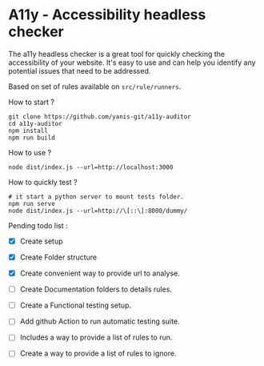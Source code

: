 A11y - Accessibility headless checker
==

The a11y headless checker is a great tool for quickly checking the accessibility of your website. It's easy to use and can help you identify any potential issues that need to be addressed.

Based on set of rules available on `src/rule/runners`. 

How to start ?

```
git clone https://github.com/yanis-git/a11y-auditor 
cd a11y-auditor
npm install
npm run build 
```

How to use ?
```
node dist/index.js --url=http://localhost:3000
```

How to quickly test ?
```
# it start a python server to mount tests folder.
npm run serve
node dist/index.js --url=http://\[::\]:8000/dummy/   
```

Pending todo list : 

- [x] Create setup
- [x] Create Folder structure
- [x] Create convenient way to provide url to analyse.
- [ ] Create Documentation folders to details rules. 
- [ ] Create a Functional testing setup.
- [ ] Add github Action to run automatic testing suite.
- [ ] Includes a way to provide a list of rules to run. 
- [ ] Create a way to provide a list of rules to ignore. 

